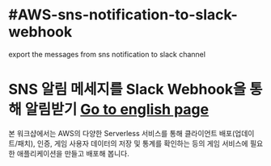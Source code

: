 #AWS-sns-notification-to-slack-webhook
 ===
 export the messages from sns notification to slack channel


SNS 알림 메세지를 Slack Webhook을 통해 알림받기
[Go to english page](./Readme.en.md)
=================================

본 워크샵에서는 AWS의 다양한 Serverless 서비스를 통해 클라이언트 배포(업데이트/패치), 인증, 게임 사용자 데이터의 저장 및 통계를 확인하는 등의 게임 서비스에 필요한 애플리케이션을 만들고 배포해 봅니다.

